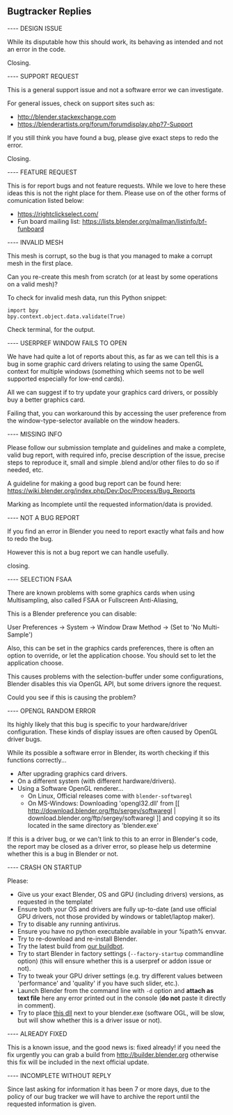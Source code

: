 Bugtracker Replies
------------------

---- DESIGN ISSUE

While its disputable how this should work,
its behaving as intended and not an error in the code.

Closing.

---- SUPPORT REQUEST

This is a general support issue and not a software error we can investigate.

For general issues, check on support sites such as:

- http://blender.stackexchange.com
- https://blenderartists.org/forum/forumdisplay.php?7-Support

If you still think you have found a bug,
please give exact steps to redo the error.

Closing.

---- FEATURE REQUEST

This is for report bugs and not feature requests. While we love to here these ideas this is not the right place for them.
Please use on of the other forms of comunication listed below:

- https://rightclickselect.com/
- Fun board mailing list: https://lists.blender.org/mailman/listinfo/bf-funboard

---- INVALID MESH

This mesh is corrupt, so the bug is that you managed to make a corrupt mesh in the first place.

Can you re-create this mesh from scratch (or at least by some operations on a valid mesh)?

To check for invalid mesh data, run this Python snippet:

    import bpy
    bpy.context.object.data.validate(True)

Check terminal, for the output.


---- USERPREF WINDOW FAILS TO OPEN

We have had quite a lot of reports about this,
as far as we can tell this is a bug in some graphic card drivers
relating to using the same OpenGL context for multiple windows
(something which seems not to be well supported especially for low-end cards).

All we can suggest if to try update your graphics card drivers,
or possibly buy a better graphics card.

Failing that, you can workaround this by accessing the user preference
from the window-type-selector available on the window headers.

---- MISSING INFO

Please follow our submission template and guidelines and make a complete, valid bug report,
with required info, precise description of the issue, precise steps to reproduce it,
small and simple .blend and/or other files to do so if needed, etc.
     
A guideline for making a good bug report can be found here:
https://wiki.blender.org/index.php/Dev:Doc/Process/Bug_Reports
     
Marking as Incomplete until the requested information/data is provided.

---- NOT A BUG REPORT

If you find an error in Blender you need to report exactly what fails and how to redo the bug.

However this is not a bug report we can handle usefully.

closing.

---- SELECTION FSAA

There are known problems with some graphics cards when using Multisampling,
also called FSAA or Fullscreen Anti-Aliasing,

This is a Blender preference you can disable:

  User Preferences -> System -> Window Draw Method -> (Set to 'No Multi-Sample')

Also, this can be set in the graphics cards preferences,
there is often an option to override, or let the application choose.
You should set to let the application choose.

This causes problems with the selection-buffer under some configurations,
Blender disables this via OpenGL API, but some drivers ignore the request.

Could you see if this is causing the problem?


---- OPENGL RANDOM ERROR

Its highly likely that this bug is specific to your hardware/driver configuration.
These kinds of display issues are often caused by OpenGL driver bugs.

While its possible a software error in Blender, its worth checking if this functions correctly...

- After upgrading graphics card drivers.
- On a different system (with different hardware/drivers).
- Using a Software OpenGL renderer...
  - On Linux, Official releases come with `blender-softwaregl`
  - On MS-Windows: Downloading 'opengl32.dll' from [[ http://download.blender.org/ftp/sergey/softwaregl | download.blender.org/ftp/sergey/softwaregl ]] and copying it so its located in the same directory as 'blender.exe'

If this is a driver bug, or we can't link to this to an error in Blender's code, the report may be closed as a driver error,
so please help us determine whether this is a bug in Blender or not.


---- CRASH ON STARTUP

Please:
* Give us your exact Blender, OS and GPU (including drivers) versions, as requested in the template!
* Ensure both your OS and drivers are fully up-to-date (and use official GPU drivers, not those provided by windows or tablet/laptop maker).
* Try to disable any running antivirus.
* Ensure you have no python executable available in your %path% envvar.
* Try to re-download and re-install Blender.
* Try the latest build from [our buildbot](https://builder.blender.org/download).
* Try to start Blender in factory settings (`--factory-startup` commandline option) (this will ensure whether this is a userpref or addon issue or not).
* Try to tweak your GPU driver settings (e.g. try different values between 'performance' and 'quality' if you have such slider, etc.).
* Launch Blender from the command line with `-d` option and **attach as text file** here any error printed out in the console (**do not** paste it directly in comment).
* Try to place [this dll](http://download.blender.org/ftp/sergey/softwaregl/win64/opengl32.dll) next to your blender.exe (software OGL, will be slow, but will show whether this is a driver issue or not).

---- ALREADY FIXED

This is a known issue, and the good news is: fixed already! if you need the fix urgently you can grab a build from http://builder.blender.org otherwise this fix will be included in the next official update.

---- INCOMPLETE WITHOUT REPLY

Since last asking for information it has been 7 or more days, due to the policy of our bug tracker
we will have to archive the report until the requested information is given.
